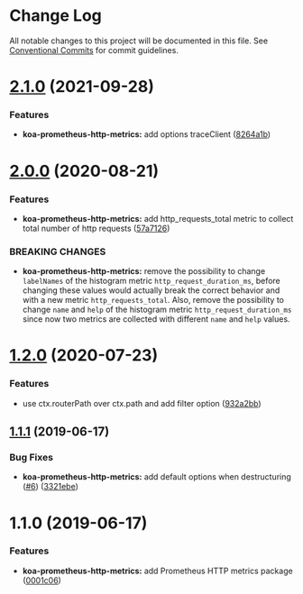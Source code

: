 # Change Log

All notable changes to this project will be documented in this file.
See [Conventional Commits](https://conventionalcommits.org) for commit guidelines.

# [2.1.0](https://github.com/sigfox/javascript/compare/@sigfox/koa-prometheus-http-metrics@2.0.0...@sigfox/koa-prometheus-http-metrics@2.1.0) (2021-09-28)


### Features

* **koa-prometheus-http-metrics:** add options traceClient ([8264a1b](https://github.com/sigfox/javascript/commit/8264a1b))





# [2.0.0](https://github.com/sigfox/javascript/compare/@sigfox/koa-prometheus-http-metrics@1.2.0...@sigfox/koa-prometheus-http-metrics@2.0.0) (2020-08-21)


### Features

* **koa-prometheus-http-metrics:** add http_requests_total metric to collect total number of http requests ([57a7126](https://github.com/sigfox/javascript/commit/57a7126))


### BREAKING CHANGES

* **koa-prometheus-http-metrics:** remove the possibility to change `labelNames` of the histogram metric `http_request_duration_ms`, before changing these values would actually break the correct behavior and with a new metric `http_requests_total`. Also, remove the possibility to change `name` and `help` of the histogram metric `http_request_duration_ms` since now two metrics are collected with different `name` and `help` values.





# [1.2.0](https://github.com/sigfox/javascript/compare/@sigfox/koa-prometheus-http-metrics@1.1.1...@sigfox/koa-prometheus-http-metrics@1.2.0) (2020-07-23)


### Features

* use ctx.routerPath over ctx.path and add filter option ([932a2bb](https://github.com/sigfox/javascript/commit/932a2bb))





## [1.1.1](https://github.com/sigfox/javascript/compare/@sigfox/koa-prometheus-http-metrics@1.1.0...@sigfox/koa-prometheus-http-metrics@1.1.1) (2019-06-17)


### Bug Fixes

* **koa-prometheus-http-metrics:** add default options when destructuring ([#6](https://github.com/sigfox/javascript/issues/6)) ([3321ebe](https://github.com/sigfox/javascript/commit/3321ebe))





# 1.1.0 (2019-06-17)


### Features

* **koa-prometheus-http-metrics:** add Prometheus HTTP metrics package ([0001c06](https://github.com/sigfox/javascript/commit/0001c06))
